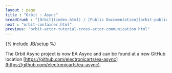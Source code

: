 ```yaml
---
layout : page
title : "Orbit : Async"
breadCrumb : "[Orbit](index.html) / [Public Documentation](orbit-public-documentation.html)"
next : "orbit-container.html"
previous: "orbit-actor-tutorial-cross-actor-communication.html"
---
```

{% include JB/setup %}

The Orbit Async project is now EA Async and can be found at a new GitHub location [https://github.com/electronicarts/ea-async](https://github.com/electronicarts/ea-async).

